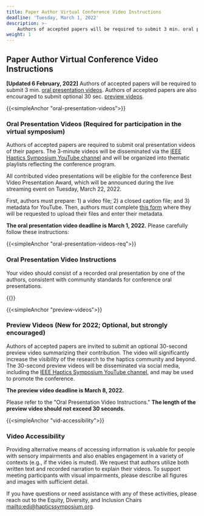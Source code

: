 ```yaml
---
title: Paper Author Virtual Conference Video Instructions
deadline: 'Tuesday, March 1, 2022'
description: >-
    Authors of accepted papers will be required to submit 3 min. oral presentation videos. Authors of accepted papers are also encouraged to submit optional 30 sec. preview videos.
weight: 1
---
```


## Paper Author Virtual Conference Video Instructions
**[Updated 6 February, 2022]** Authors of accepted papers will be required to submit 3 min. [oral presentation videos](#oral-presentation-videos). Authors of accepted papers are also encouraged to submit optional 30 sec. [preview videos](#preview-videos).

{{<simpleAnchor "oral-presentation-videos">}}
### **Oral Presentation Videos** (Required for participation in the virtual symposium)

Authors of accepted papers are required to submit oral presentation videos of their papers. The 3-minute videos will be disseminated via the [IEEE Haptics Symposium YouTube channel](https://www.youtube.com/channel/UC1YjMwrg8Hk6uAtyWb62yAw) and will be organized into thematic playlists reflecting the conference program.

All contributed video presentations will be eligible for the conference Best Video Presentation Award, which will be announced during the live streaming event on Tuesday, March 22, 2022.

First, authors must prepare: 1) a video file; 2) a closed caption file; and 3) metadata for YouTube. Then, authors must complete [this form](https://forms.gle/9njssbsRotjc34f6A) where they will be requested to upload their files and enter their metadata. 

<!--
Authors **must** complete the following form (link pending) where they will be requested to upload their oral presentation video.
-->

**The oral presentation video deadline is March 1, 2022.** Please carefully follow these instructions:

{{<simpleAnchor "oral-presentation-videos-req">}}
### Oral Presentation Video Instructions
Your video should consist of a recorded oral presentation by one of the authors, consistent with community standards for conference oral presentations.

{{<oralPresentationVideoList>}}

{{<simpleAnchor "preview-videos">}}
### Preview Videos (New for 2022; Optional, but strongly encouraged)

Authors of accepted papers are invited to submit an optional 30-second preview video summarizing their contribution. The video will significantly increase the visibility of the research to the haptics community and beyond. The 30-second preview videos will be disseminated via social media, including the [IEEE Haptics Symposium YouTube channel](https://www.youtube.com/channel/UC1YjMwrg8Hk6uAtyWb62yAw), and may be used to promote the conference.

**The preview video deadline is March 8, 2022.**

Please refer to the "Oral Presentation Video Instructions." **The length of the preview video should not exceed 30 seconds.**

{{<simpleAnchor "vid-accessibility">}}
### Video Accessibility

Providing alternative means of accessing information is valuable for people with sensory impairments and also enables engagement in a variety of contexts (e.g., if the video is muted). We request that authors utilize both written text and recorded narration to explain their videos. To support meeting participants with visual impairments, please describe all figures and images with sufficient detail.

If you have questions or need assistance with any of these activities, please reach out to the Equity, Diversity, and Inclusion Chairs <mailto:edi@hapticssymposium.org>.

<!--
When creating videos, authors should include both captions and recorded narration.

For Oral Presentation Videos and Preview Videos, authors may use YouTube’s automatic closed captioning functionality, but should review and edit the closed captions for accuracy after they are generated.

For Supplemental Videos, authors should directly “burn” closed captions into the video due to technical limitations in IEEE Xplore. In other words, these captions are not provided as a text file, but rather as subtitles in the video itself (this is called “open captioning”, rather than “closed captioning”, because the captions are always visible).

If you have questions or need assistance with any of these activities, please reach out to the Equity, Diversity, and Inclusion Chairs <mailto:edi@hapticssymposium.org>.

 so that their descriptions can be captured by closed captioning software.
-->
